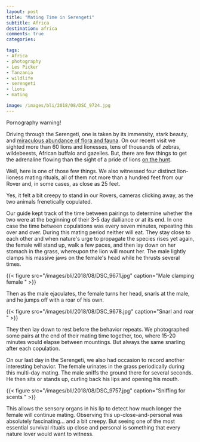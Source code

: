 ```yaml
---
layout: post
title: "Mating Time in Serengeti"
subtitle: Africa
destination: africa
comments: true
categories:

tags:
- Africa
- photography
- Les Picker
- Tanzania
- wildlife
- serengeti
- lions
- mating

image: /images/bli/2018/08/DSC_9724.jpg
---
```



Pornography warning! 

Driving through the Serengeti, one is taken by its immensity, stark beauty, and [miraculous abundance of flora and fauna](http://www.lesterpickerphoto.com/2018/07/03/arriving-in-serengeti/). On our recent visit we sighted more than 60 lions and lionesses, tens of thousands of zebras, wildebeests, African buffalo and gazelles. But, there are few things to get the adrenaline flowing than the sight of a pride of lions [on the hunt](http://www.lesterpickerphoto.com/2018/07/04/serengeti-the-kill/).

<!--more-->

Well, here is one of those few things. We also witnessed four distinct lion-lioness mating rituals, all of them not more than a hundred feet from our Rover and, in some cases, as close as 25 feet. 

Yes, it felt a bit creepy to stand in our Rovers, cameras clicking away, as the two animals frenetically copulated. 

Our guide kept track of the time between pairings to determine whether the two were at the beginning of their 3-5 day dalliance or at its end. In one case the time between copulations was every seven minutes, repeating this over and over. During this mating period neither will eat. They stay close to each other and when nature's urge to propagate the species rises yet again, the female will stand up, walk a few paces, and then lay down on her stomach in the grass, whereupon the lion will mount her. The male lightly clamps his massive jaws on the female's head while he thrusts several times. 

{{< figure src="/images/bli/2018/08/DSC_9671.jpg" caption="Male clamping female " >}}

Then as the male ejaculates, the female turns her head, snarls at the male, and he jumps off with a roar of his own.   

{{< figure src="/images/bli/2018/08/DSC_9678.jpg" caption="Snarl and roar " >}}

They then lay down to rest before the behavior repeats. We photographed some pairs at the end of their mating time together, too, where 15-20 minutes would elapse between mountings. But always the same snarling after each copulation. 

On our last day in the Serengeti, we also had occasion to record another interesting behavior. The female urinates in the grass periodically during this multi-day mating. The male sniffs the ground there for several seconds. He then sits or stands up, curling back his lips and opening his mouth. 

{{< figure src="/images/bli/2018/08/DSC_9757.jpg" caption="Sniffing for scents " >}}

This allows the sensory organs in his lip to detect how much longer the female will continue mating. Observing this up-close-and-personal was absolutely fascinating... and a bit creepy. But seeing one of the most essential survival rituals up close and personal is something that every nature lover would want to witness. 


